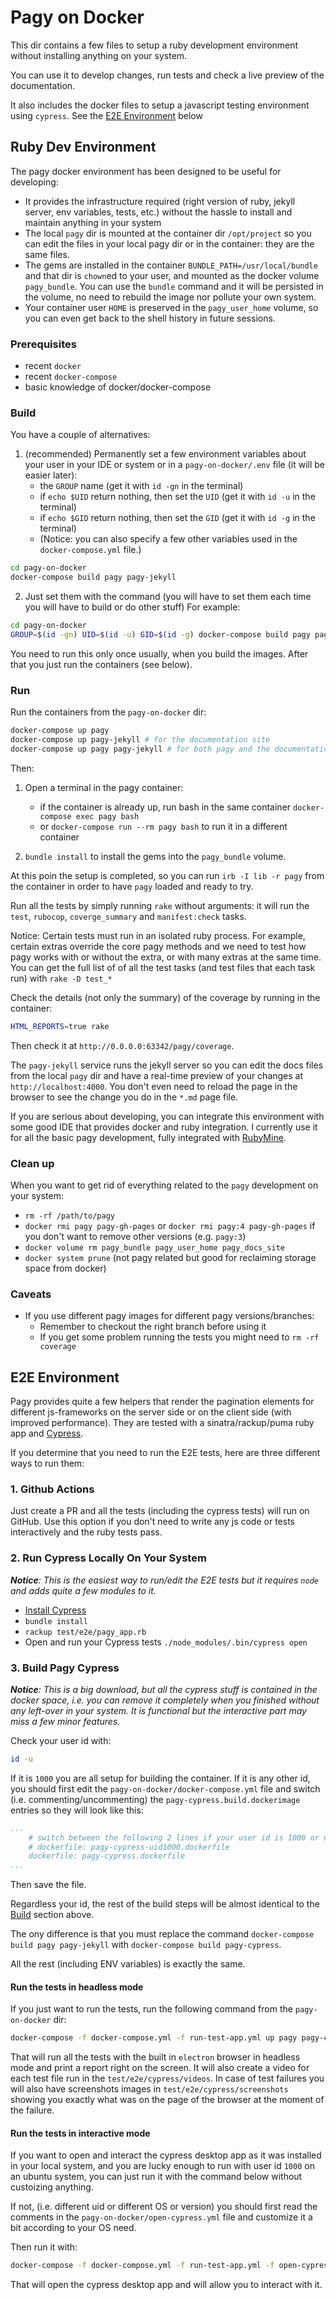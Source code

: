 # Pagy on Docker

This dir contains a few files to setup a ruby development environment without installing anything on your system.

You can use it to develop changes, run tests and check a live preview of the documentation.

It also includes the docker files to setup a javascript testing environment using `cypress`. See the [E2E Environment](#e2e-environment) below

## Ruby Dev Environment

The pagy docker environment has been designed to be useful for developing:

- It provides the infrastructure required (right version of ruby, jekyll server, env variables, tests, etc.) without the hassle to install and maintain anything in your system
- The local `pagy` dir is mounted at the container dir `/opt/project` so you can edit the files in your local pagy dir or in the container: they are the same files.
- The gems are installed in the container `BUNDLE_PATH=/usr/local/bundle` and that dir is `chown`ed to your user, and mounted as the docker volume `pagy_bundle`. You can use the `bundle` command and it will be persisted in the volume, no need to rebuild the image nor pollute your own system.
- Your container user `HOME` is preserved in the `pagy_user_home` volume, so you can even get back to the shell history in future sessions.

### Prerequisites

- recent `docker`
- recent `docker-compose`
- basic knowledge of docker/docker-compose

### Build

You have a couple of alternatives:

1. (recommended) Permanently set a few environment variables about your user in your IDE or system or in a `pagy-on-docker/.env` file (it will be easier later):
   - the `GROUP` name (get it with `id -gn` in the terminal)
   - if `echo $UID` return nothing, then set the `UID` (get it with `id -u` in the terminal)
   - if `echo $GID` return nothing, then set the `GID` (get it with `id -g` in the terminal)
   - (Notice: you can also specify a few other variables used in the `docker-compose.yml` file.)

  ```sh
  cd pagy-on-docker
  docker-compose build pagy pagy-jekyll
  ```

2. Just set them with the command (you will have to set them each time you will have to build or do other stuff) For example:

  ```sh
  cd pagy-on-docker
  GROUP=$(id -gn) UID=$(id -u) GID=$(id -g) docker-compose build pagy pagy-jekyll
  ```

  You need to run this only once usually, when you build the images. After that you just run the containers (see below).

### Run

Run the containers from the `pagy-on-docker` dir:

```sh
docker-compose up pagy
docker-compose up pagy-jekyll # for the documentation site
docker-compose up pagy pagy-jekyll # for both pagy and the documentation site
```
Then:

1. Open a terminal in the pagy container:
   - if the container is already up, run bash in the same container `docker-compose exec pagy bash`
   - or `docker-compose run --rm pagy bash` to run it in a different container

2. `bundle install` to install the gems into the `pagy_bundle` volume.

At this poin the setup is completed, so you can run `irb -I lib -r pagy` from the container in order to have `pagy` loaded and ready to try.

Run all the tests by simply running `rake` without arguments: it will run the `test`, `rubocop`, `coverge_summary` and `manifest:check` tasks.

Notice: Certain tests must run in an isolated ruby process. For example, certain extras override the core pagy methods and we need to test how pagy works with or without the extra, or with many extras at the same time. You can get the full list of of all the test tasks (and test files that each task run) with `rake -D test_*`

Check the details (not only the summary) of the coverage by running in the container:

```sh
HTML_REPORTS=true rake
```

Then check it at `http://0.0.0.0:63342/pagy/coverage`.

The `pagy-jekyll` service runs the jekyll server so you can edit the docs files from the local `pagy` dir and have a real-time preview of your changes at `http://localhost:4000`. You don't even need to reload the page in the browser to see the change you do in the `*.md` page file.

If you are serious about developing, you can integrate this environment with some good IDE that provides docker and ruby integration. I currently use it for all the basic pagy development, fully integrated with [RubyMine](https://www.jetbrains.com/ruby/?from=https%3A%2F%2Fgithub.com%2Fddnexus%2Fpagy).

### Clean up

When you want to get rid of everything related to the `pagy` development on your system:

- `rm -rf /path/to/pagy`
- `docker rmi pagy pagy-gh-pages` or `docker rmi pagy:4 pagy-gh-pages` if you don't want to remove other versions (e.g. `pagy:3`)
- `docker volume rm pagy_bundle pagy_user_home pagy_docs_site`
- `docker system prune` (not pagy related but good for reclaiming storage space from docker)

### Caveats

- If you use different pagy images for different pagy versions/branches:
    - Remember to checkout the right branch before using it
    - If you get some problem running the tests you might need to `rm -rf coverage`

## E2E Environment

Pagy provides quite a few helpers that render the pagination elements for different js-frameworks on the server side or on the client side (with improved performance). They are tested with a sinatra/rackup/puma ruby app and  [Cypress](https://www.cypress.io).

If you determine that you need to run the E2E tests, here are three different ways to run them:

### 1. Github Actions

Just create a PR and all the tests (including the cypress tests) will run on GitHub. Use this option if you don't need to write any js code or tests interactively and the ruby tests pass.

### 2. Run Cypress Locally On Your System

_**Notice**: This is the easiest way to run/edit the E2E tests but it requires `node` and adds quite a few modules to it._

- [Install Cypress](https://docs.cypress.io/guides/getting-started/installing-cypress)
- `bundle install`
- `rackup test/e2e/pagy_app.rb`
- Open and run your Cypress tests `./node_modules/.bin/cypress open`

### 3. Build Pagy Cypress

_**Notice**: This is a big download, but all the cypress stuff is contained in the docker space, i.e. you can remove it completely when you finished without any left-over in your system. It is functional but the interactive part may miss a few minor features._

Check your user id with:

```sh
id -u
```

If it is `1000` you are all setup for building the container. If it is any other id, you should first edit the `pagy-on-docker/docker-compose.yml` file and switch (i.e. commenting/uncommenting) the `pagy-cypress.build.dockerimage` entries so they will look like this:

```yml
...
    # switch between the following 2 lines if your user id is 1000 or not
    # dockerfile: pagy-cypress-uid1000.dockerfile
    dockerfile: pagy-cypress.dockerfile
...
```

Then save the file.

Regardless your id, the rest of the build steps will be almost identical to the [Build](#build) section above.

The ony difference is that you must replace the command `docker-compose build pagy pagy-jekyll` with `docker-compose build pagy-cypress`.

All the rest (including ENV variables) is exactly the same.

#### Run the tests in headless mode

If you just want to run the tests, run the following command from the `pagy-on-docker` dir:

```sh
docker-compose -f docker-compose.yml -f run-test-app.yml up pagy pagy-cypress
```

That will run all the tests with the built in `electron` browser in headless mode and print a report right on the screen. It will also create a video for each test file run in the `test/e2e/cypress/videos`. In case of test failures you will also have screenshots images in `test/e2e/cypress/screenshots` showing you exactly what was on the page of the browser at the moment of the failure.

#### Run the tests in interactive mode

If you want to open and interact the cypress desktop app as it was installed in your local system, and you are lucky enough to run with user id `1000` on an ubuntu system, you can just run it with the command below without custoizing anything.

If not, (i.e. different uid or different OS or version) you should first read the comments in the `pagy-on-docker/open-cypress.yml` file and customize it a bit according to your OS need.

Then run it with:

```sh
docker-compose -f docker-compose.yml -f run-test-app.yml -f open-cypress.yml up pagy pagy-cypress
```

That will open the cypress desktop app and will allow you to interact with it.
